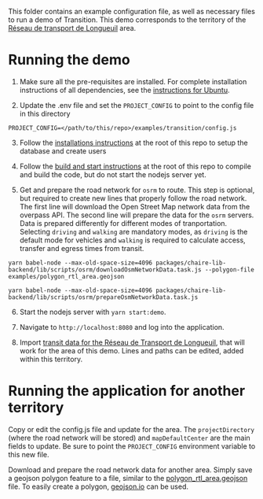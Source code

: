 This folder contains an example configuration file, as well as necessary files to run a demo of Transition. This demo corresponds to the territory of the [Réseau de transport de Longueuil](https://www.rtl-longueuil.qc.ca/) area.

# Running the demo

1. Make sure all the pre-requisites are installed. For complete installation instructions of all dependencies, see the [instructions for Ubuntu](../../docs/transition/setupDevEnvironmentUbuntu20.04.md).

2. Update the .env file and set the `PROJECT_CONFIG` to point to the config file in this directory

```
PROJECT_CONFIG=</path/to/this/repo>/examples/transition/config.js
```

3. Follow the [installations instructions](../../README.md#installation) at the root of this repo to setup the database and create users

4. Follow the [build and start instructions](../../README.md#build-and-start) at the root of this repo to compile and build the code, but do not start the nodejs server yet.

5. Get and prepare the road network for `osrm` to route. This step is optional, but required to create new lines that properly follow the road network. The first line will download the Open Street Map network data from the overpass API. The second line will prepare the data for the `osrm` servers. Data is prepared differently for different modes of tranportation. Selecting `driving` and `walking` are mandatory modes, as `driving` is the default mode for vehicles and `walking` is required to calculate access, transfer and egress times from transit.

```shell
yarn babel-node --max-old-space-size=4096 packages/chaire-lib-backend/lib/scripts/osrm/downloadOsmNetworkData.task.js --polygon-file examples/polygon_rtl_area.geojson

yarn babel-node --max-old-space-size=4096 packages/chaire-lib-backend/lib/scripts/osrm/prepareOsmNetworkData.task.js
```

6. Start the nodejs server with `yarn start:demo`.

7. Navigate to `http://localhost:8080` and log into the application.

8. Import [transit data for the Réseau de Transport de Longueuil](https://transitfeeds.com/p/reseau-de-transport-de-longueuil/37), that will work for the area of this demo. Lines and paths can be edited, added within this territory.

# Running the application for another territory

Copy or edit the config.js file and update for the area. The `projectDirectory` (where the road network will be stored) and `mapDefaultCenter` are the main fields to update. Be sure to point the `PROJECT_CONFIG` environment variable to this new file.

Download and prepare the road network data for another area. Simply save a geojson polygon feature to a file, similar to the [polygon_rtl_area.geojson](polygon_rtl_area.geojson) file. To easily create a polygon, [geojson.io](https://geojson.io) can be used.

